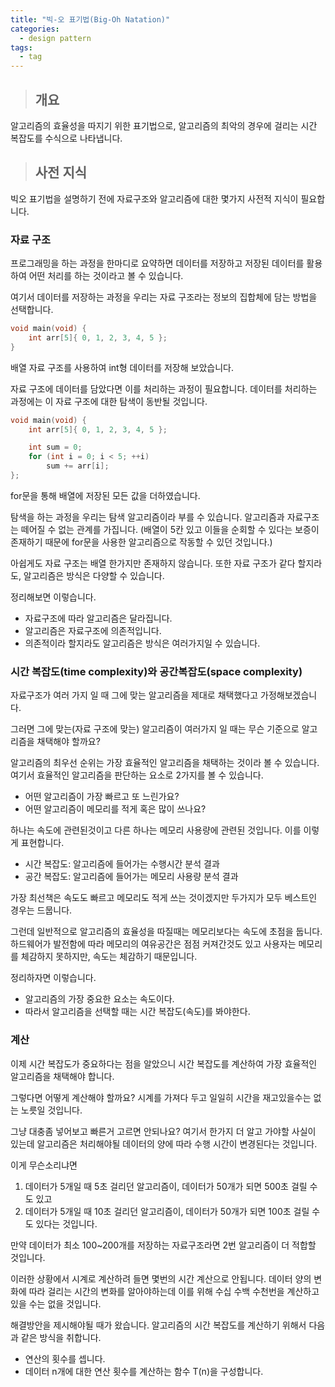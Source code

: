 ```yaml
---
title: "빅-오 표기법(Big-Oh Natation)"
categories:
  - design pattern
tags:
  - tag
---
```

> ## 개요

알고리즘의 효율성을 따지기 위한 표기법으로,
알고리즘의 최악의 경우에 걸리는 시간 복잡도를 수식으로 나타냅니다.

> ## 사전 지식

빅오 표기법을 설명하기 전에
자료구조와 알고리즘에 대한 몇가지 사전적 지식이 필요합니다.

### 자료 구조

프로그래밍을 하는 과정을 한마디로 요약하면
데이터를 저장하고 저장된 데이터를 활용하여 어떤 처리를 하는 것이라고 볼 수 있습니다.

여기서 데이터를 저장하는 과정을
우리는 자료 구조라는 정보의 집합체에 담는 방법을 선택합니다.
```cpp
void main(void) {
	int arr[5]{ 0, 1, 2, 3, 4, 5 };
}
```
배열 자료 구조를 사용하여 int형 데이터를 저장해 보았습니다.

자료 구조에 데이터를 담았다면 이를 처리하는 과정이 필요합니다.
데이터를 처리하는 과정에는 이 자료 구조에 대한 탐색이 동반될 것입니다.
```cpp
void main(void) {
	int arr[5]{ 0, 1, 2, 3, 4, 5 };

	int sum = 0;
	for (int i = 0; i < 5; ++i)
		sum += arr[i];
};
```
for문을 통해 배열에 저장된 모든 값을 더하였습니다.

탐색을 하는 과정을 우리는 탐색 알고리즘이라 부를 수 있습니다.
알고리즘과 자료구조는 떼어질 수 없는 관계를 가집니다.
(배열이 5칸 있고 이들을 순회할 수 있다는 보증이 존재하기 때문에
for문을 사용한 알고리즘으로 작동할 수 있던 것입니다.)

아쉽게도 자료 구조는 배열 한가지만 존재하지 않습니다.
또한 자료 구조가 같다 할지라도, 알고리즘은 방식은 다양할 수 있습니다.

정리해보면 이렇습니다.
- 자료구조에 따라 알고리즘은 달라집니다.
- 알고리즘은 자료구조에 의존적입니다.
- 의존적이라 할지라도 알고리즘은 방식은 여러가지일 수 있습니다.

### 시간 복잡도(time complexity)와 공간복잡도(space complexity)

자료구조가 여러 가지 일 때
그에 맞는 알고리즘을 제대로 채택했다고 가정해보겠습니다.

그러면 그에 맞는(자료 구조에 맞는) 알고리즘이 여러가지 일 때는
무슨 기준으로 알고리즘을 채택해야 할까요?

알고리즘의 최우선 순위는 가장 효율적인 알고리즘을 채택하는 것이라 볼 수 있습니다.
여기서 효율적인 알고리즘을 판단하는 요소로 2가지를 볼 수 있습니다.
- 어떤 알고리즘이 가장 빠르고 또 느린가요?
- 어떤 알고리즘이 메모리를 적게 혹은 많이 쓰나요?

하나는 속도에 관련된것이고 다른 하나는 메모리 사용량에 관련된 것입니다.
이를 이렇게 표현합니다.
- 시간 복잡도: 알고리즘에 들어가는 수행시간 분석 결과
- 공간 복잡도: 알고리즘에 들어가는 메모리 사용량 분석 결과

가장 최선책은 속도도 빠르고 메모리도 적게 쓰는 것이겠지만
두가지가 모두 베스트인 경우는 드뭅니다.

그런데 일반적으로 알고리즘의 효율성을 따질때는 메모리보다는 속도에 초점을 둡니다.
하드웨어가 발전함에 따라 메모리의 여유공간은 점점 커져간것도 있고
사용자는 메모리를 체감하지 못하지만, 속도는 체감하기 때문입니다.

정리하자면 이렇습니다.
- 알고리즘의 가장 중요한 요소는 속도이다.
- 따라서 알고리즘을 선택할 때는 시간 복잡도(속도)를 봐야한다.

### 계산

이제 시간 복잡도가 중요하다는 점을 알았으니
시간 복잡도를 계산하여 가장 효율적인 알고리즘을 채택해야 합니다.

그렇다면 어떻게 계산해야 할까요?
시계를 가져다 두고 일일히 시간을 재고있을수는 없는 노릇일 것입니다.

그냥 대충좀 넣어보고 빠른거 고르면 안되나요?
여기서 한가지 더 알고 가야할 사실이 있는데
알고리즘은 처리해야될 데이터의 양에 따라 수행 시간이 변경된다는 것입니다.

이게 무슨소리냐면
1. 데이터가 5개일 때 5초 걸리던 알고리즘이, 데이터가 50개가 되면 500초 걸릴 수도 있고
2. 데이터가 5개일 때 10초 걸리던 알고리즘이, 데이터가 50개가 되면 100초 걸릴 수도 있다는 것입니다.

만약 데이터가 최소 100~200개를 저장하는 자료구조라면
2번 알고리즘이 더 적합할 것입니다.

이러한 상황에서 시계로 계산하려 들면 몇번의 시간 계산으로 안됩니다.
데이터 양의 변화에 따라 걸리는 시간의 변화를 알아야하는데 이를 위해
수십 수백 수천번을 계산하고 있을 수는 없을 것입니다.

해결방안을 제시해야될 때가 왔습니다.
알고리즘의 시간 복잡도를 계산하기 위해서 다음과 같은 방식을 취합니다.
- 연산의 횟수를 셉니다.
- 데이터 n개에 대한 연산 횟수를 계산하는 함수 T(n)을 구성합니다.




